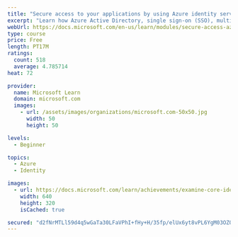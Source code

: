 ```yaml
---
title: "Secure access to your applications by using Azure identity services"
excerpt: "Learn how Azure Active Directory, single sign-on (SSO), multifactor authentication, and Conditional Access can help you manage and secure identities on Azure."
webUrl: https://docs.microsoft.com/en-us/learn/modules/secure-access-azure-identity-services/
type: course
price: Free
length: PT17M
ratings:
  count: 518
  average: 4.785714
heat: 72

provider:
  name: Microsoft Learn
  domain: microsoft.com
  images:
    - url: /assets/images/organizations/microsoft.com-50x50.jpg
      width: 50
      height: 50

levels:
  - Beginner

topics:
  - Azure
  - Identity

images:
  - url: https://docs.microsoft.com/learn/achievements/examine-core-identity-services-social.png
    width: 640
    height: 320
    isCached: true

secured: "d2fNrMTLl59d4q5wGaTa30LFaVPhI+fHy+H/35fp/elUx6yt8vPL6YgM03OZQMSbxZzMrwNEhgLzhVsO9UFCIYuKXIV+19OwW+E84NNXZeJjgit2y5Fd4BjBYnHaxKuqtF2/wTzh/QrM2gNLQioyEBfRijtAsROR3CAGcRP6H/JZ/pLYYprv9benIJrZrkIFLBXI9+PfK9S+G2MbL9w/JX4z4qSVYg1HzkDz8I2Y2eqU4D7PKClb58iSOPp5Ov1wyEmWfoJUwEIqy1ysHqSU7M75Vw1oYrFjItu17DPmmeHG4XUs5ULxv1sDwGtfoXAMLjg2X6fi3Qn5OpruZHa/mswagELkSVsGWsqShOQ28yuIs5AuxhfVC6dzLF9+4E5P7x6cRtWAX67Ftfu0F8CMyh1ENQ9cZTyWuTsYFujn5DA=;3+FzM5sgFSe1ALRO/M1Brw=="
---
```



